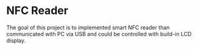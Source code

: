 # NFC Reader

The goal of this project is to implemented smart NFC reader than communicated with PC via USB and could be controlled with build-in LCD display.